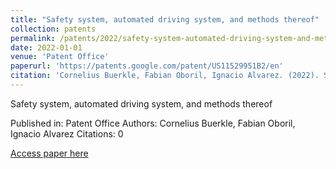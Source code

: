 ```yaml
---
title: "Safety system, automated driving system, and methods thereof"
collection: patents
permalink: /patents/2022/safety-system-automated-driving-system-and-methods
date: 2022-01-01
venue: 'Patent Office'
paperurl: 'https://patents.google.com/patent/US11529951B2/en'
citation: 'Cornelius Buerkle, Fabian Oboril, Ignacio Alvarez. (2022). Safety system, automated driving system, and methods thereof. Patent Office.'
---
```


Safety system, automated driving system, and methods thereof

Published in: Patent Office
Authors: Cornelius Buerkle, Fabian Oboril, Ignacio Alvarez
Citations: 0

[Access paper here](https://patents.google.com/patent/US11529951B2/en)
